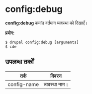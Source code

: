 # config:debug
**config:debug** कमांड वर्तमान व्यवस्था को दिखाएँ।

**प्रयोग:**
```
$ drupal config:debug [arguments] 
$ cde  
```

## उपलब्ध तर्कों
तर्क | विवरण
---------|-------------
config-name | व्यवस्था नाम।
